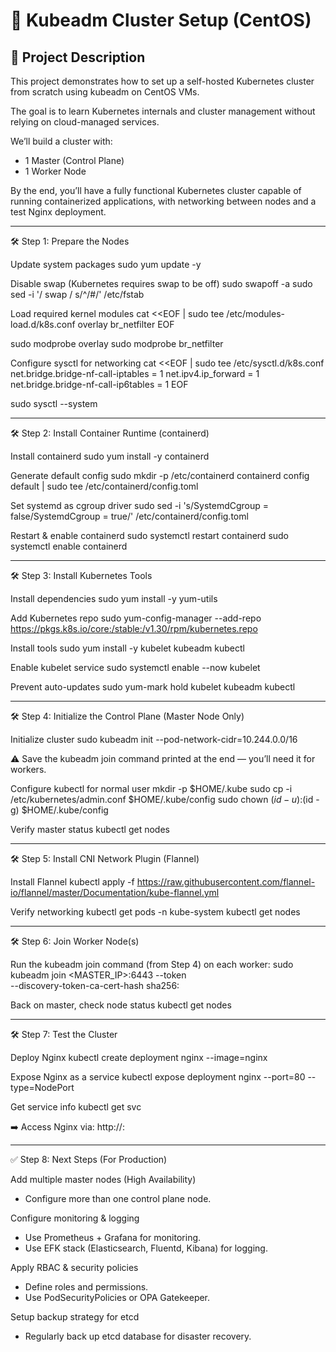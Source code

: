 
# 🚀 Kubeadm Cluster Setup (CentOS)

## 📌 Project Description
This project demonstrates how to set up a self-hosted Kubernetes cluster from scratch using kubeadm on CentOS VMs.

The goal is to learn Kubernetes internals and cluster management without relying on cloud-managed services.

We’ll build a cluster with:
- 1 Master (Control Plane)
- 1 Worker Node

By the end, you’ll have a fully functional Kubernetes cluster capable of running containerized applications, with networking between nodes and a test Nginx deployment.

---

🛠️ Step 1: Prepare the Nodes

Update system packages
sudo yum update -y

Disable swap (Kubernetes requires swap to be off)
sudo swapoff -a
sudo sed -i '/ swap / s/^/#/' /etc/fstab

Load required kernel modules
cat <<EOF | sudo tee /etc/modules-load.d/k8s.conf
overlay
br_netfilter
EOF

sudo modprobe overlay
sudo modprobe br_netfilter

Configure sysctl for networking
cat <<EOF | sudo tee /etc/sysctl.d/k8s.conf
net.bridge.bridge-nf-call-iptables  = 1
net.ipv4.ip_forward                 = 1
net.bridge.bridge-nf-call-ip6tables = 1
EOF

sudo sysctl --system

---

🛠️ Step 2: Install Container Runtime (containerd)

Install containerd
sudo yum install -y containerd

Generate default config
sudo mkdir -p /etc/containerd
containerd config default | sudo tee /etc/containerd/config.toml

Set systemd as cgroup driver
sudo sed -i 's/SystemdCgroup = false/SystemdCgroup = true/' /etc/containerd/config.toml

Restart & enable containerd
sudo systemctl restart containerd
sudo systemctl enable containerd

---

🛠️ Step 3: Install Kubernetes Tools

Install dependencies
sudo yum install -y yum-utils

Add Kubernetes repo
sudo yum-config-manager --add-repo https://pkgs.k8s.io/core:/stable:/v1.30/rpm/kubernetes.repo

Install tools
sudo yum install -y kubelet kubeadm kubectl

Enable kubelet service
sudo systemctl enable --now kubelet

Prevent auto-updates
sudo yum-mark hold kubelet kubeadm kubectl

---

🛠️ Step 4: Initialize the Control Plane (Master Node Only)

Initialize cluster
sudo kubeadm init --pod-network-cidr=10.244.0.0/16

⚠️ Save the kubeadm join command printed at the end — you’ll need it for workers.

Configure kubectl for normal user
mkdir -p $HOME/.kube
sudo cp -i /etc/kubernetes/admin.conf $HOME/.kube/config
sudo chown $(id -u):$(id -g) $HOME/.kube/config

Verify master status
kubectl get nodes

---

🛠️ Step 5: Install CNI Network Plugin (Flannel)

Install Flannel
kubectl apply -f https://raw.githubusercontent.com/flannel-io/flannel/master/Documentation/kube-flannel.yml

Verify networking
kubectl get pods -n kube-system
kubectl get nodes

---

🛠️ Step 6: Join Worker Node(s)

Run the kubeadm join command (from Step 4) on each worker:
sudo kubeadm join <MASTER_IP>:6443 --token <token> \
    --discovery-token-ca-cert-hash sha256:<hash>

Back on master, check node status
kubectl get nodes

---

🛠️ Step 7: Test the Cluster

Deploy Nginx
kubectl create deployment nginx --image=nginx

Expose Nginx as a service
kubectl expose deployment nginx --port=80 --type=NodePort

Get service info
kubectl get svc

➡️ Access Nginx via:
http://<NodeIP>:<NodePort>

---

✅ Step 8: Next Steps (For Production)

Add multiple master nodes (High Availability)
- Configure more than one control plane node.

Configure monitoring & logging
- Use Prometheus + Grafana for monitoring.
- Use EFK stack (Elasticsearch, Fluentd, Kibana) for logging.

Apply RBAC & security policies
- Define roles and permissions.
- Use PodSecurityPolicies or OPA Gatekeeper.

Setup backup strategy for etcd
- Regularly back up etcd database for disaster recovery.
